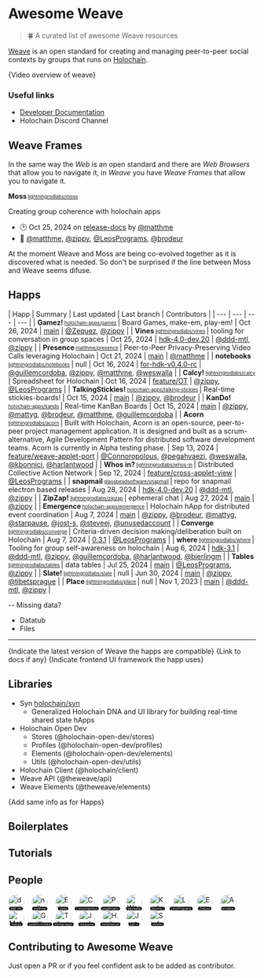 # Awesome Weave
> 🍀 A curated list of awesome Weave resources

[Weave](https://theweave.social/) is an open standard for creating and managing peer-to-peer social contexts by groups that runs on [Holochain](https://www.holochain.org/).

{Video overview of weave}

### Useful links

- [Developer Documentation](https://dev.theweave.social/)
- Holochain Discord Channel

## Weave Frames

In the same way the _Web_ is an open standard and there are _Web Browsers_ that allow you to navigate it, in _Weave_ you have _Weave Frames_ that allow you to navigate it.

<!-- GENERATE_FRAMES
 - lightningrodlabs/moss
-->
**Moss**<sub><sup> [lightningrodlabs/moss](https://github.com/lightningrodlabs/moss) </sub></sup>

Creating group coherence with holochain apps 
- 🕑 <relative-time datetime="2024-10-25T17:26:47.000Z">Oct 25, 2024</relative-time> on [release-docs](https://github.com/lightningrodlabs/moss/tree/release-docs) by [@matthme](https://github.com/matthme)
- 👥 [@matthme](https://github.com/matthme), [@zippy](https://github.com/zippy), [@LeosPrograms](https://github.com/LeosPrograms), [@brodeur](https://github.com/brodeur)
<!-- /GENERATE_FRAMES -->

At the moment Weave and Moss are being co-evolved together as it is discovered what is needed. So don't be surprised if the line between Moss and Weave seems difuse.

## Happs

<!-- GENERATE_HAPPS
- matthme/presence
- holochain-apps/kando
- lightningrodlabs/vines
- lightningrodlabs/whos-in
- lightningrodlabs/zipzap
- lightningrodlabs/slate
- lightningrodlabs/calcy
- lightningrodlabs/notebooks
- holochain-apps/talking-stickies
- holochain-apps/gamez
- holochain-apps/emergence
- lightningrodlabs/where
- lightningrodlabs/converge
- glassbeadsoftware/snapmail
- lightningrodlabs/acorn
- lightningrodlabs/place
- lightningrodlabs/tables
-->

| Happ | Summary | Last updated | Last branch | Contributors |
| --- | --- | --- | --- |
| **Gamez!**<sub><sup> [holochain-apps/gamez](https://github.com/holochain-apps/gamez) </sub></sup> | Board Games, make-em, play-em! |  <relative-time datetime="2024-10-26T16:58:29.000Z">Oct 26, 2024</relative-time> | [main](https://github.com/holochain-apps/gamez) | [@Zequez](https://github.com/Zequez), [@zippy](https://github.com/zippy) |
| **Vines**<sub><sup> [lightningrodlabs/vines](https://github.com/lightningrodlabs/vines) </sub></sup> | tooling for conversation in group spaces |  <relative-time datetime="2024-10-25T16:54:21.000Z">Oct 25, 2024</relative-time> | [hdk-4.0-dev.20](https://github.com/lightningrodlabs/vines/tree/hdk-4.0-dev.20) | [@ddd-mtl](https://github.com/ddd-mtl), [@zippy](https://github.com/zippy) |
| **Presence**<sub><sup> [matthme/presence](https://github.com/matthme/presence) </sub></sup> | Peer-to-Peer Privacy-Preserving Video Calls leveraging Holochain |  <relative-time datetime="2024-10-21T15:36:48.000Z">Oct 21, 2024</relative-time> | [main](https://github.com/matthme/presence) | [@matthme](https://github.com/matthme) |
| **notebooks**<sub><sup> [lightningrodlabs/notebooks](https://github.com/lightningrodlabs/notebooks) </sub></sup> | null |  <relative-time datetime="2024-10-16T18:21:16.000Z">Oct 16, 2024</relative-time> | [for-hdk-v0.4.0-rc](https://github.com/lightningrodlabs/notebooks/tree/for-hdk-v0.4.0-rc) | [@guillemcordoba](https://github.com/guillemcordoba), [@zippy](https://github.com/zippy), [@matthme](https://github.com/matthme), [@weswalla](https://github.com/weswalla) |
| **Calcy!**<sub><sup> [lightningrodlabs/calcy](https://github.com/lightningrodlabs/calcy) </sub></sup> | Spreadsheet for Holochain |  <relative-time datetime="2024-10-16T15:43:26.000Z">Oct 16, 2024</relative-time> | [feature/OT](https://github.com/lightningrodlabs/calcy/tree/feature/OT) | [@zippy](https://github.com/zippy), [@LeosPrograms](https://github.com/LeosPrograms) |
| **TalkingStickies!**<sub><sup> [holochain-apps/talking-stickies](https://github.com/holochain-apps/talking-stickies) </sub></sup> | Real-time stickies-boards! |  <relative-time datetime="2024-10-15T20:54:50.000Z">Oct 15, 2024</relative-time> | [main](https://github.com/holochain-apps/talking-stickies) | [@zippy](https://github.com/zippy), [@brodeur](https://github.com/brodeur) |
| **KanDo!**<sub><sup> [holochain-apps/kando](https://github.com/holochain-apps/kando) </sub></sup> | Real-time KanBan Boards |  <relative-time datetime="2024-10-15T20:03:50.000Z">Oct 15, 2024</relative-time> | [main](https://github.com/holochain-apps/kando) | [@zippy](https://github.com/zippy), [@mattyg](https://github.com/mattyg), [@brodeur](https://github.com/brodeur), [@matthme](https://github.com/matthme), [@guillemcordoba](https://github.com/guillemcordoba) |
| **Acorn**<sub><sup> [lightningrodlabs/acorn](https://github.com/lightningrodlabs/acorn) </sub></sup> | Built with Holochain, Acorn is an open-source, peer-to-peer project management application. It is designed and built as a scrum-alternative, Agile Development Pattern for distributed software development teams.  Acorn is currently in Alpha testing phase. |  <relative-time datetime="2024-09-13T23:23:10.000Z">Sep 13, 2024</relative-time> | [feature/weave-applet-port](https://github.com/lightningrodlabs/acorn/tree/feature/weave-applet-port) | [@Connoropolous](https://github.com/Connoropolous), [@pegahvaezi](https://github.com/pegahvaezi), [@weswalla](https://github.com/weswalla), [@kbonnici](https://github.com/kbonnici), [@harlantwood](https://github.com/harlantwood) |
| **Whos in?**<sub><sup> [lightningrodlabs/whos-in](https://github.com/lightningrodlabs/whos-in) </sub></sup> | Distributed Collective Action Network |  <relative-time datetime="2024-09-12T16:42:31.000Z">Sep 12, 2024</relative-time> | [feature/cross-applet-view](https://github.com/lightningrodlabs/whos-in/tree/feature/cross-applet-view) | [@LeosPrograms](https://github.com/LeosPrograms) |
| **snapmail**<sub><sup> [glassbeadsoftware/snapmail](https://github.com/glassbeadsoftware/snapmail) </sub></sup> | repo for snapmail electron based releases |  <relative-time datetime="2024-08-28T15:19:11.000Z">Aug 28, 2024</relative-time> | [hdk-4.0-dev.20](https://github.com/glassbeadsoftware/snapmail/tree/hdk-4.0-dev.20) | [@ddd-mtl](https://github.com/ddd-mtl), [@zippy](https://github.com/zippy) |
| **ZipZap!**<sub><sup> [lightningrodlabs/zipzap](https://github.com/lightningrodlabs/zipzap) </sub></sup> | ephemeral chat |  <relative-time datetime="2024-08-27T19:24:43.000Z">Aug 27, 2024</relative-time> | [main](https://github.com/lightningrodlabs/zipzap) | [@zippy](https://github.com/zippy) |
| **Emergence**<sub><sup> [holochain-apps/emergence](https://github.com/holochain-apps/emergence) </sub></sup> | Holochain hApp for distributed event coordination |  <relative-time datetime="2024-08-07T23:04:31.000Z">Aug 7, 2024</relative-time> | [main](https://github.com/holochain-apps/emergence) | [@zippy](https://github.com/zippy), [@brodeur](https://github.com/brodeur), [@mattyg](https://github.com/mattyg), [@starpause](https://github.com/starpause), [@jost-s](https://github.com/jost-s), [@steveej](https://github.com/steveej), [@unusedaccount](https://github.com/unusedaccount) |
| **Converge**<sub><sup> [lightningrodlabs/converge](https://github.com/lightningrodlabs/converge) </sub></sup> | Criteria-driven decision making/deliberation built on Holochain |  <relative-time datetime="2024-08-07T13:34:12.000Z">Aug 7, 2024</relative-time> | [0.3.1](https://github.com/lightningrodlabs/converge/tree/0.3.1) | [@LeosPrograms](https://github.com/LeosPrograms) |
| **where**<sub><sup> [lightningrodlabs/where](https://github.com/lightningrodlabs/where) </sub></sup> | Tooling for group self-awareness on holochain |  <relative-time datetime="2024-08-06T15:12:39.000Z">Aug 6, 2024</relative-time> | [hdk-3.1](https://github.com/lightningrodlabs/where/tree/hdk-3.1) | [@ddd-mtl](https://github.com/ddd-mtl), [@zippy](https://github.com/zippy), [@guillemcordoba](https://github.com/guillemcordoba), [@harlantwood](https://github.com/harlantwood), [@bierlingm](https://github.com/bierlingm) |
| **Tables**<sub><sup> [lightningrodlabs/tables](https://github.com/lightningrodlabs/tables) </sub></sup> | data tables |  <relative-time datetime="2024-07-25T11:02:29.000Z">Jul 25, 2024</relative-time> | [main](https://github.com/lightningrodlabs/tables) | [@LeosPrograms](https://github.com/LeosPrograms), [@zippy](https://github.com/zippy) |
| **Slate!**<sub><sup> [lightningrodlabs/slate](https://github.com/lightningrodlabs/slate) </sub></sup> | null |  <relative-time datetime="2024-06-30T21:59:56.000Z">Jun 30, 2024</relative-time> | [main](https://github.com/lightningrodlabs/slate) | [@zippy](https://github.com/zippy), [@tibetsprague](https://github.com/tibetsprague) |
| **Place**<sub><sup> [lightningrodlabs/place](https://github.com/lightningrodlabs/place) </sub></sup> | null |  <relative-time datetime="2023-11-01T19:37:54.000Z">Nov 1, 2023</relative-time> | [main](https://github.com/lightningrodlabs/place) | [@ddd-mtl](https://github.com/ddd-mtl), [@zippy](https://github.com/zippy) |
<!-- /GENERATE_HAPPS -->

-- Missing data?
- Datatub
- Files

---

{Indicate the latest version of Weave the happs are compatible}
{Link to docs if any}
{Indicate frontend UI framework the happ uses}

## Libraries

- Syn [holochain/syn](https://github.com/holochain/syn)
  - Generalized Holochain DNA and UI library for building real-time shared state hApps
- Holochain Open Dev
  - Stores (@holochain-open-dev/stores)
  - Profiles (@holochain-open-dev/profiles)
  - Elements (@holochain-open-dev/elements)
  - Utils (@holochain-open-dev/utils)
- Holochain Client (@holochain/client)
- Weave API (@theweave/api)
- Weave Elements (@theweave/elements)

{Add same info as for Happs}

## Boilerplates

## Tutorials

## People

<!-- PEOPLE -->
[<span title="damien" style="position: relative; display: inline-block; margin-right: 16px;"><img style="width: 32px; height: 32px; border-radius: 50%;" src="https://avatars.githubusercontent.com/u/34140573?v=4&size=32" alt="damien"/><span style="position: absolute; bottom: 0; left: 50%; transform: translateX(-50%); font-size: 6px; background: black; border-radius: 4px; color: white; white-space: nowrap; padding: 0 3px;">ddd-mtl</span></span>](https://github.com/ddd-mtl)[<span title="null" style="position: relative; display: inline-block; margin-right: 16px;"><img style="width: 32px; height: 32px; border-radius: 50%;" src="https://avatars.githubusercontent.com/u/36768177?v=4&size=32" alt="null"/><span style="position: absolute; bottom: 0; left: 50%; transform: translateX(-50%); font-size: 6px; background: black; border-radius: 4px; color: white; white-space: nowrap; padding: 0 3px;">matthme</span></span>](https://github.com/matthme)[<span title="Eric Harris-Braun" style="position: relative; display: inline-block; margin-right: 16px;"><img style="width: 32px; height: 32px; border-radius: 50%;" src="https://avatars.githubusercontent.com/u/3563?v=4&size=32" alt="Eric Harris-Braun"/><span style="position: absolute; bottom: 0; left: 50%; transform: translateX(-50%); font-size: 6px; background: black; border-radius: 4px; color: white; white-space: nowrap; padding: 0 3px;">zippy</span></span>](https://github.com/zippy)[<span title="Connor Turland" style="position: relative; display: inline-block; margin-right: 16px;"><img style="width: 32px; height: 32px; border-radius: 50%;" src="https://avatars.githubusercontent.com/u/1409121?v=4&size=32" alt="Connor Turland"/><span style="position: absolute; bottom: 0; left: 50%; transform: translateX(-50%); font-size: 6px; background: black; border-radius: 4px; color: white; white-space: nowrap; padding: 0 3px;">Connoropolous</span></span>](https://github.com/Connoropolous)[<span title="Pegah" style="position: relative; display: inline-block; margin-right: 16px;"><img style="width: 32px; height: 32px; border-radius: 50%;" src="https://avatars.githubusercontent.com/u/53795528?v=4&size=32" alt="Pegah"/><span style="position: absolute; bottom: 0; left: 50%; transform: translateX(-50%); font-size: 6px; background: black; border-radius: 4px; color: white; white-space: nowrap; padding: 0 3px;">pegahvaezi</span></span>](https://github.com/pegahvaezi)[<span title="Wesley Finck" style="position: relative; display: inline-block; margin-right: 16px;"><img style="width: 32px; height: 32px; border-radius: 50%;" src="https://avatars.githubusercontent.com/u/39413655?v=4&size=32" alt="Wesley Finck"/><span style="position: absolute; bottom: 0; left: 50%; transform: translateX(-50%); font-size: 6px; background: black; border-radius: 4px; color: white; white-space: nowrap; padding: 0 3px;">weswalla</span></span>](https://github.com/weswalla)[<span title="Karl Bonnici" style="position: relative; display: inline-block; margin-right: 16px;"><img style="width: 32px; height: 32px; border-radius: 50%;" src="https://avatars.githubusercontent.com/u/71105868?v=4&size=32" alt="Karl Bonnici"/><span style="position: absolute; bottom: 0; left: 50%; transform: translateX(-50%); font-size: 6px; background: black; border-radius: 4px; color: white; white-space: nowrap; padding: 0 3px;">kbonnici</span></span>](https://github.com/kbonnici)[<span title="Leo Bensman" style="position: relative; display: inline-block; margin-right: 16px;"><img style="width: 32px; height: 32px; border-radius: 50%;" src="https://avatars.githubusercontent.com/u/18725005?v=4&size=32" alt="Leo Bensman"/><span style="position: absolute; bottom: 0; left: 50%; transform: translateX(-50%); font-size: 6px; background: black; border-radius: 4px; color: white; white-space: nowrap; padding: 0 3px;">LeosPrograms</span></span>](https://github.com/LeosPrograms)[<span title="Ezequiel Schwartzman" style="position: relative; display: inline-block; margin-right: 16px;"><img style="width: 32px; height: 32px; border-radius: 50%;" src="https://avatars.githubusercontent.com/u/126037?v=4&size=32" alt="Ezequiel Schwartzman"/><span style="position: absolute; bottom: 0; left: 50%; transform: translateX(-50%); font-size: 6px; background: black; border-radius: 4px; color: white; white-space: nowrap; padding: 0 3px;">Zequez</span></span>](https://github.com/Zequez)[<span title="Aaron" style="position: relative; display: inline-block; margin-right: 16px;"><img style="width: 32px; height: 32px; border-radius: 50%;" src="https://avatars.githubusercontent.com/u/83412?v=4&size=32" alt="Aaron"/><span style="position: absolute; bottom: 0; left: 50%; transform: translateX(-50%); font-size: 6px; background: black; border-radius: 4px; color: white; white-space: nowrap; padding: 0 3px;">brodeur</span></span>](https://github.com/brodeur)[<span title="Matt Gabrenya" style="position: relative; display: inline-block; margin-right: 16px;"><img style="width: 32px; height: 32px; border-radius: 50%;" src="https://avatars.githubusercontent.com/u/159270?v=4&size=32" alt="Matt Gabrenya"/><span style="position: absolute; bottom: 0; left: 50%; transform: translateX(-50%); font-size: 6px; background: black; border-radius: 4px; color: white; white-space: nowrap; padding: 0 3px;">mattyg</span></span>](https://github.com/mattyg)[<span title="Guillem Córdoba" style="position: relative; display: inline-block; margin-right: 16px;"><img style="width: 32px; height: 32px; border-radius: 50%;" src="https://avatars.githubusercontent.com/u/2046932?v=4&size=32" alt="Guillem Córdoba"/><span style="position: absolute; bottom: 0; left: 50%; transform: translateX(-50%); font-size: 6px; background: black; border-radius: 4px; color: white; white-space: nowrap; padding: 0 3px;">guillemcordoba</span></span>](https://github.com/guillemcordoba)[<span title="Tibet Sprague" style="position: relative; display: inline-block; margin-right: 16px;"><img style="width: 32px; height: 32px; border-radius: 50%;" src="https://avatars.githubusercontent.com/u/3741?v=4&size=32" alt="Tibet Sprague"/><span style="position: absolute; bottom: 0; left: 50%; transform: translateX(-50%); font-size: 6px; background: black; border-radius: 4px; color: white; white-space: nowrap; padding: 0 3px;">tibetsprague</span></span>](https://github.com/tibetsprague)[<span title="Jordan" style="position: relative; display: inline-block; margin-right: 16px;"><img style="width: 32px; height: 32px; border-radius: 50%;" src="https://avatars.githubusercontent.com/u/408953?v=4&size=32" alt="Jordan"/><span style="position: absolute; bottom: 0; left: 50%; transform: translateX(-50%); font-size: 6px; background: black; border-radius: 4px; color: white; white-space: nowrap; padding: 0 3px;">starpause</span></span>](https://github.com/starpause)[<span title="Harlan T Wood" style="position: relative; display: inline-block; margin-right: 16px;"><img style="width: 32px; height: 32px; border-radius: 50%;" src="https://avatars.githubusercontent.com/u/38769?v=4&size=32" alt="Harlan T Wood"/><span style="position: absolute; bottom: 0; left: 50%; transform: translateX(-50%); font-size: 6px; background: black; border-radius: 4px; color: white; white-space: nowrap; padding: 0 3px;">harlantwood</span></span>](https://github.com/harlantwood)[<span title="Jost Schulte" style="position: relative; display: inline-block; margin-right: 16px;"><img style="width: 32px; height: 32px; border-radius: 50%;" src="https://avatars.githubusercontent.com/u/28270981?v=4&size=32" alt="Jost Schulte"/><span style="position: absolute; bottom: 0; left: 50%; transform: translateX(-50%); font-size: 6px; background: black; border-radius: 4px; color: white; white-space: nowrap; padding: 0 3px;">jost-s</span></span>](https://github.com/jost-s)[<span title="Stefan Junker" style="position: relative; display: inline-block; margin-right: 16px;"><img style="width: 32px; height: 32px; border-radius: 50%;" src="https://avatars.githubusercontent.com/u/1181362?v=4&size=32" alt="Stefan Junker"/><span style="position: absolute; bottom: 0; left: 50%; transform: translateX(-50%); font-size: 6px; background: black; border-radius: 4px; color: white; white-space: nowrap; padding: 0 3px;">steveej</span></span>](https://github.com/steveej)
<!-- /PEOPLE -->

## Contributing to Awesome Weave

Just open a PR or if you feel confident ask to be added as contributor.
